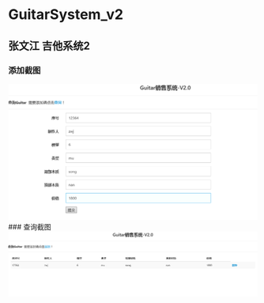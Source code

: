 # GuitarSystem_v2
## 张文江 吉他系统2
### 添加截图
<img src="https://github.com/mylunky/GuitarSystem_v2/blob/master/%E6%88%AA%E5%9B%BE/add.png" />
### 查询截图
<img src="https://github.com/mylunky/GuitarSystem_v2/blob/master/%E6%88%AA%E5%9B%BE/search.png" />
